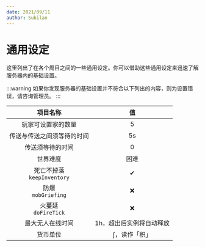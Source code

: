 ```yaml
---
date: 2021/09/11
author: Subilan
---
```


# 通用设定

这里列出了在各个周目之间的一些通用设定。你可以借助这些通用设定来迅速了解服务器内的基础设置。

:::warning
如果你发现服务器的基础设置并不符合以下列出的内容，则为设置错误，请咨询管理员。
:::

|项目名称|值|
|:-:|:-:|
|玩家可设置家的数量|5|
|传送与传送之间须等待的时间|5s|
|传送须等待的时间|0|
|世界难度|困难|
|死亡不掉落<br/>`keepInventory`|✔|
|防爆<br/>`mobGriefing`|❌|
|火蔓延<br/>`doFireTick`|❌|
|最大无人在线时间|1h，超出后实例将自动释放|
|货币单位|$\int$，读作「积」|
